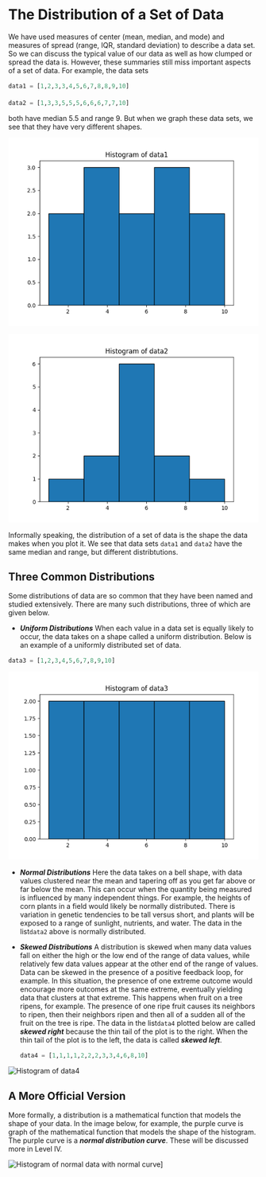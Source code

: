 # The Distribution of a Set of Data

We have used measures of center (mean, median, and mode) and measures of spread (range, IQR, standard deviation) to describe a data set. So we can discuss the typical value of our data as well as how clumped or spread the data is.  However, these summaries still miss important aspects of a set of data.  For example, the data sets
```python
data1 = [1,2,3,3,4,5,6,7,8,8,9,10]

data2 = [1,3,3,5,5,5,6,6,6,7,7,10] 
```
both have median 5.5 and range 9.  But when we graph these data sets, we see that they have very different shapes.



![Histogram of data1](../image/example1.png)

![Histogram of data2](../image/example2.png)

Informally speaking, the distribution of a set of data is the shape the data makes when you plot it. We see that data sets ```data1``` and ```data2``` have the same median and range, but different distribtutions.

## Three Common Distributions

Some distributions of data are so common that they have been named and studied extensively.  There are many such distributions, three of which are given below.

* ***Uniform Distributions***
When each value in a data set is equally likely to occur, the data takes on a shape called a uniform distribution.  Below is an example of a uniformly distributed set of data.
```python
data3 = [1,2,3,4,5,6,7,8,9,10]
```
![Histogram of data3](../image/example3.png)
* ***Normal Distributions***
Here the data takes on a bell shape, with data values clustered near the mean and tapering off as you get far above or far below the mean.  This can occur when the quantity being measured is influenced by many independent things.  For example, the heights of corn plants in a field would likely be normally distributed.  There is variation in genetic tendencies to be tall versus short, and plants will be exposed to a range of sunlight, nutrients, and water.  The data in the list```data2``` above is normally distributed.
  

* ***Skewed Distributions***
A distribution is skewed when many data values fall on either the high or the low end of the range of data values, while relatively few data values appear at the other end of the range of values.  Data can be skewed in the presence of a positive feedback loop, for example. In this situation, the presence of one extreme outcome would encourage more outcomes at the same extreme, eventually yielding data that clusters at that extreme.  This happens when fruit on a tree ripens, for example.  The presence of one ripe fruit causes its neighbors to ripen, then their neighbors ripen and then all of a sudden all of the fruit on the tree is ripe.
The data in the list```data4``` plotted below are called ***skewed right*** because the thin tail of the plot is to the right.  When the thin tail of the plot is to the left, the data is called ***skewed left***.
  ```python
  data4 = [1,1,1,1,2,2,2,3,3,4,6,8,10]

![Histogram of data4](../image/example4.png)
 
## A More Official Version


More formally, a distribution is a mathematical function that models the shape of your data. In the image below, for example, the purple curve is graph of the mathematical function that models the shape of the histogram.  The purple curve is a ***normal distribution curve***.  These will be discussed more in Level IV.

<img src="../image/normal_curve.png" alt="Histogram of normal data with normal curve]" width="300">
